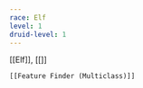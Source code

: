 ```yaml
---
race: Elf
level: 1
druid-level: 1
---
```

[[Elf]], [[]]

```meta-bind-embed
[[Feature Finder (Multiclass)]]
```